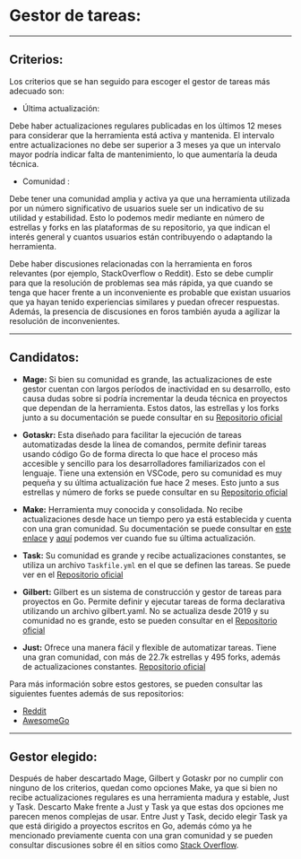 # Gestor de tareas:

---

## Criterios:

Los criterios que se han seguido para escoger el gestor de tareas más adecuado son:

- Última actualización: 

Debe haber actualizaciones regulares publicadas en los últimos 12 meses para considerar que la herramienta está activa y mantenida. El intervalo entre actualizaciones no debe ser superior a 3 meses ya que un intervalo mayor podría indicar falta de mantenimiento, lo que aumentaría la deuda técnica.

- Comunidad : 

Debe tener una comunidad amplia y activa ya que una herramienta utilizada por un número significativo de usuarios suele ser un indicativo de su utilidad y estabilidad. Esto lo podemos medir mediante en número de estrellas y forks en las plataformas de su repositorio, ya que indican el interés general y cuantos usuarios están contribuyendo o adaptando la herramienta. 

Debe haber discusiones relacionadas con la herramienta en foros relevantes (por ejemplo, StackOverflow o Reddit). Esto se debe cumplir para que la resolución de problemas sea más rápida, ya que cuando se tenga que hacer frente a un inconveniente es probable que existan usuarios que ya hayan tenido experiencias similares y puedan ofrecer respuestas. Además, la presencia de discusiones en foros  también ayuda a agilizar la resolución de inconvenientes.

---

## Candidatos:

- **Mage:** Si bien su comunidad es grande, las actualizaciones de este gestor cuentan con largos períodos de inactividad en su desarrollo, esto causa dudas sobre si podría incrementar la deuda técnica en proyectos que dependan de la herramienta. Estos datos, las estrellas y los forks junto a su documentación se puede consultar en su [Repositorio oficial](https://github.com/magefile/mage)

- **Gotaskr:** Esta diseñado para facilitar la ejecución de tareas automatizadas desde la línea de comandos, permite definir tareas usando código Go de forma directa lo que hace el proceso más accesible y sencillo para los desarrolladores familiarizados con el lenguaje. Tiene una extensión en VSCode, pero su comunidad es muy pequeña y su última actualización fue hace 2 meses. Esto junto a sus estrellas y número de forks se puede consultar en su [Repositorio oficial](https://github.com/Roemer/gotaskr)

- **Make:** Herramienta muy conocida y consolidada. No recibe actualizaciones desde hace un tiempo pero ya está establecida y cuenta con una gran comunidad. Su documentación se puede consultar en [este enlace](https://www.gnu.org/software/make/manual/make.html) y [aquí](https://lists.gnu.org/archive/html/info-gnu/2023-02/msg00011.html) podemos ver cuando fue su última actualización.

- **Task:**  Su comunidad es grande y recibe actualizaciones constantes, se utiliza un archivo `Taskfile.yml` en el que se definen las tareas. Se puede ver en el [Repositorio oficial](https://github.com/go-task/task)

- **Gilbert:** Gilbert es un sistema de construcción y gestor de tareas para proyectos en Go. Permite definir y ejecutar tareas de forma declarativa utilizando un archivo gilbert.yaml. No se actualiza desde 2019 y su comunidad no es grande, esto se pueden consultar en el [Repositorio oficial](https://github.com/go-gilbert/gilbert) 

- **Just:** Ofrece una manera fácil y flexible de automatizar tareas. Tiene una gran comunidad, con más de 22.7k estrellas y 495 forks, además de actualizaciones constantes. [Repositorio oficial](https://github.com/casey/just)


Para más información sobre estos gestores, se pueden consultar las siguientes fuentes además de sus repositorios:


- [Reddit](https://www.reddit.com/r/golang/search/?q=task+runner&cId=f6cebf5a-fcad-4cee-bd76-bc6493023d7e&iId=a1d557cc-da56-4106-ac2d-7d9178d8a798)
- [AwesomeGo](https://awesome-go.com/)

---

## Gestor elegido:

Después de haber descartado Mage, Gilbert y Gotaskr por no cumplir con ninguno de los criterios, quedan como opciones Make, ya que si bien no recibe actualizaciones regulares es una herramienta madura y estable, Just y Task. Descarto Make frente a Just y Task ya que estas dos opciones me parecen menos complejas de usar. Entre Just y Task, decido elegir Task ya que está dirigido a proyectos escritos en Go, además cómo ya he mencionado previamente cuenta con una gran comunidad y se pueden consultar discusiones sobre él en sitios como [Stack Overflow](https://stackoverflow.com/questions/tagged/taskfile).
